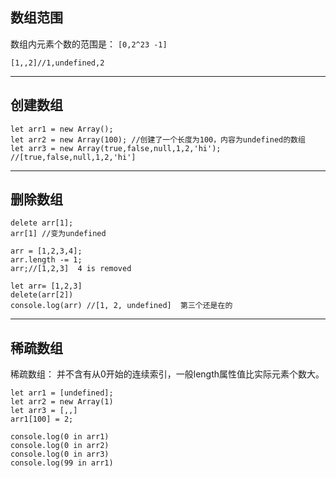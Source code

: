 ## 数组范围
数组内元素个数的范围是： `[0,2^23 -1]`

    [1,,2]//1,undefined,2

- - -
## 创建数组

    let arr1 = new Array();
    let arr2 = new Array(100); //创建了一个长度为100，内容为undefined的数组
    let arr3 = new Array(true,false,null,1,2,'hi'); //[true,false,null,1,2,'hi']

- - -
## 删除数组

    delete arr[1];
    arr[1] //变为undefined

    arr = [1,2,3,4];
    arr.length -= 1;
    arr;//[1,2,3]  4 is removed

    let arr= [1,2,3]
    delete(arr[2])
    console.log(arr) //[1, 2, undefined]  第三个还是在的
 
 - - -
 ## 稀疏数组
 稀疏数组： 并不含有从0开始的连续索引，一般length属性值比实际元素个数大。
 
    let arr1 = [undefined];
    let arr2 = new Array(1)
    let arr3 = [,,]
    arr1[100] = 2;

    console.log(0 in arr1)
    console.log(0 in arr2)
    console.log(0 in arr3)
    console.log(99 in arr1)
